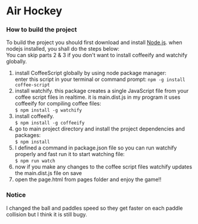 # Air Hockey

### How to build the project
To build the project you should first download and install [Node.js](https://nodejs.org/download/).
when nodejs installed, you shall do the steps below:  
You can skip parts 2 & 3 if you don't want to install coffeeify and watchify globally.

1. install CoffeeScript globally by using node package manager:   
   enter this script in your terminal or command prompt: `npm -g install coffee-script`
2. install watchify. this package creates a single JavaScript file from your coffee script files in realtime. it is main.dist.js in my program it uses coffeeify for compiling coffee files:  
   `$ npm install -g watchify`
3. install coffeeify.  
   `$ npm install -g coffeeify`
4. go to main project directory and install the project dependencies and packages:  
   `$ npm install`
5. I defined a command in package.json file so you can run watchify properly and fast run it to start watching file:  
   `$ npm run watch` 
5. now if you make any changes to the coffee script files watchify updates the main.dist.js file on save  
6. open the page.html from pages folder and enjoy the game!!

### Notice  
I changed the ball and paddles speed so they get faster on each paddle collision but I think it is still bugy.

